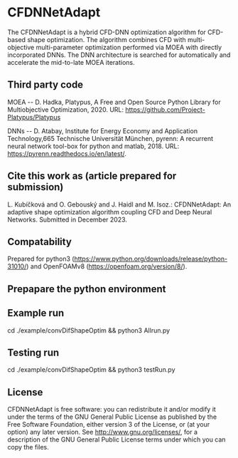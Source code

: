 # CFDNNetAdapt
The CFDNNetAdapt is a hybrid CFD-DNN optimization algorithm for CFD-based shape optimization. The algorithm combines CFD with multi-objective multi-parameter optimization performed via MOEA with directly incorporated DNNs. The DNN architecture is searched for automatically and accelerate the mid-to-late MOEA iterations.

## Third party code
MOEA --  D. Hadka, Platypus, A Free and Open Source Python Library for Multiobjective Optimization, 2020. URL: https://github.com/Project-Platypus/Platypus

DNNs --  D. Atabay, Institute for Energy Economy and Application Technology,665 Technische Universität München, pyrenn: A recurrent neural network tool-box for python and matlab, 2018. URL: https://pyrenn.readthedocs.io/en/latest/.

## Cite this work as (article prepared for submission)
L. Kubíčková and O. Gebouský and J. Haidl and M. Isoz.: CFDNNetAdapt: An adaptive shape optimization algorithm coupling CFD and Deep Neural Networks. Submitted in December 2023.

## Compatability
Prepared for python3 (https://www.python.org/downloads/release/python-31010/) and OpenFOAMv8 (https://openfoam.org/version/8/).

## Prepapare the python environment

## Example run
cd ./example/convDifShapeOptim && python3 Allrun.py

## Testing run
cd ./example/convDifShapeOptim && python3 testRun.py

## License
CFDNNetAdapt is free software: you can redistribute it and/or modify it under the terms of the GNU General Public License as published by the Free Software  Foundation, either version 3 of the License, or (at your option) any later version.  See http://www.gnu.org/licenses/, for a description of the GNU General Public License terms under which you can copy the files.
